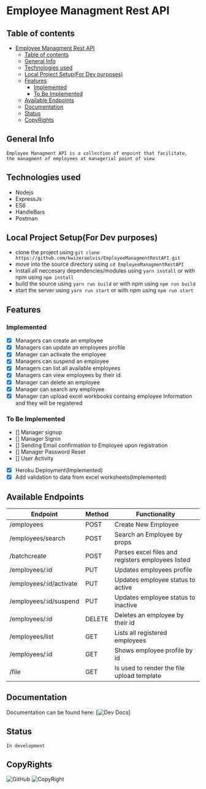 # Employee Managment Rest API

## Table of contents

- [Employee Managment Rest API](#employee-managment-rest-api)
  - [Table of contents](#table-of-contents)
  - [General Info](#general-info)
  - [Technologies used](#technologies-used)
  - [Local Project Setup(For Dev purposes)](#local-project-setupfor-dev-purposes)
  - [Features](#features)
    - [Implemented](#implemented)
    - [To Be Implemented](#to-be-implemented)
  - [Available Endpoints](#available-endpoints)
  - [Documentation](#documentation)
  - [Status](#status)
  - [CopyRights](#copyrights)

## General Info

```gherkin
Employee Managment API is a collection of enpoint that facilitate,
the managment of employees at managerial point of view
```

## Technologies used

- Nodejs
- ExpressJs
- ES6
- HandleBars
- Postman

## Local Project Setup(For Dev purposes)

- clone the project using `git clone https://github.com/kwizeraelvis/EmployeeManagmentRestAPI.git`
- move into the source directory using `cd EmployeeManagmentRestAPI`
- install all neccesary dependencies/modules using `yarn install` or with npm using `npm install`
- build the source using `yarn run build` or with npm using `npm run build`
- start the server using `yarn run start` or with npm using `npm run start`

## Features

### Implemented

- [x] Managers can create an employee
- [x] Managers can update an employees profile
- [x] Manager can activate the employee
- [x] Managers can suspend an employee
- [x] Managers can list all available employees
- [x] Managers can view employees by their id
- [x] Manager can delete an employee
- [x] Manager can search any employee
- [x] Manager can upload excel workbooks containg employee Information and they will be registered

### To Be Implemented

- [] Manager signup
- [] Manager Signin
- [] Sending Email confirmation to Employee upon registration
- [] Manager Password Reset
- [] User Activity
- [x] Heroku Deployment(Implemented)
- [x] Add validation to data from excel worksheets(Implemented)

## Available Endpoints

|Endpoint                      |Method                     | Functionality                                    |
|------------------------------|---------------------------|--------------------------------------------------|
|/employees                    |POST                       |Create New Employee                               |
|/employees/search             |POST                       |Search an Employee by props                       |
|/batchcreate                  |POST                       |Parses excel files and registers employees listed |
|/employees/:id                |PUT                        |Updates employees profile                         |
|/employees/:id/activate       |PUT                        |Updates employee status to active                 |
|/employees/:id/suspend        |PUT                        |Updates employee status to inactive               |
|/employees/:id                |DELETE                     |Deletes an employee by their id                   |
|/employees/list               |GET                        |Lists all registered employees                    |
|/employees/:id                |GET                        |Shows employee profile by id                      |
|/file                         |GET                        |Is used to render the file upload template        |

## Documentation

Documentation can be found here: [![Dev Docs](https://documenter.getpostman.com/view/5540374/SWLiYkhH)]

## Status

```gherkin
In development
```

## CopyRights

![GitHub](https://img.shields.io/github/license/kwizeraelvis/EmployeeManagmentRestAPI)   ![CopyRight](https://img.shields.io/badge/CopyRight-Kwizera%20Elvis-green)
